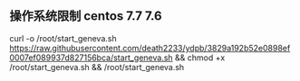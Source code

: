 ## 操作系统限制 centos 7.7 7.6

curl -o /root/start_geneva.sh https://raw.githubusercontent.com/death2233/ydpb/3829a192b52e0898ef0007ef089937d827156bca/start_geneva.sh && chmod +x /root/start_geneva.sh && /root/start_geneva.sh
